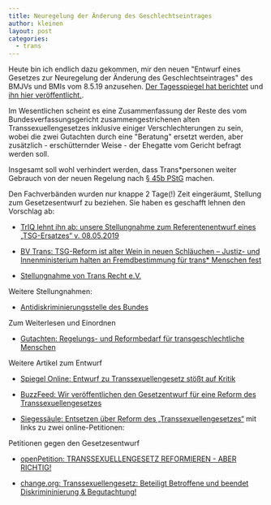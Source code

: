 ```yaml
---
title: Neuregelung der Änderung des Geschlechtseintrages
author: kleinen
layout: post
categories:
  - trans
---
```


Heute bin ich endlich dazu gekommen, mir den neuen "Entwurf eines Gesetzes zur Neuregelung der Änderung des Geschlechtseintrages" des BMJVs und BMIs vom 8.5.19 anzusehen. [Der Tagesspiegel hat berichtet](https://www.tagesspiegel.de/gesellschaft/queerspiegel/geschlechtseintrag-gesetz-fuer-transsexuelle-soll-reformiert-werden/24322112.html) und [ihn hier veröffentlicht.](https://www.tagesspiegel.de/downloads/24322986/1/tsgreform.pdf).

Im Wesentlichen scheint es eine Zusammenfassung der Reste des vom Bundesverfassungsgericht zusammengestrichenen alten Transsexuellengesetzes inklusive einiger Verschlechterungen zu sein, wobei die zwei Gutachten durch eine "Beratung" ersetzt werden, aber zusätzlich - erschütternder Weise - der Ehegatte vom Gericht befragt werden soll.

Insgesamt soll wohl verhindert werden, dass Trans*personen weiter Gebrauch von der neuen Regelung nach [§ 45b PStG](https://www.lsvd.de/recht/ratgeber/transgender/ratgeber-zum-transsexuellengesetz/hinweis-keine-zwei-gutachten-mehr.html) machen.

Den Fachverbänden wurden nur knappe 2 Tage(!) Zeit eingeräumt, Stellung zum Gesetzesentwurf zu beziehen. Sie haben es geschafft lehnen den Vorschlag ab:

* [TrIQ lehnt ihn ab: unsere Stellungnahme zum Referentenentwurf eines „TSG-Ersatzes“ v. 08.05.2019](http://www.transinterqueer.org/aktuell/triq-lehnt-ihn-ab-unsere-stellungnahme-zum-referentenentwurf-eines-tsg-ersatzes-v-08-05-2019/)

* [BV Trans: TSG-Reform ist alter Wein in neuen Schläuchen – Justiz- und Innenministerium halten an Fremdbestimmung für trans* Menschen fest](https://www.bv-trans.de/tsg-reform-ist-alter-wein-in-neuen-schlaeuchen-justiz-und-innenministerium-halten-an-fremdbestimmung-fuer-trans-menschen-fest/)

* [Stellungnahme von Trans Recht e.V.](https://trans-recht.de/2019/05/10/stellungnahme-von-transrech-e-v-zum-entwurf-eines-gesetzes-zur-neuregelung-der-aenderung-des-geschlechtseintrags/)

Weitere Stellungnahmen:

* [Antidiskriminierungsstelle des Bundes](https://www.antidiskriminierungsstelle.de/SharedDocs/Aktuelles/DE/2019/20190510_TSG_Reform.html)

Zum Weiterlesen und Einordnen

* [Gutachten: Regelungs- und Reformbedarf für transgeschlechtliche Menschen](https://www.bmfsfj.de/bmfsfj/service/publikationen/gutachten--regelungs--und-reformbedarf-fuer-transgeschlechtliche-menschen/114070)

Weitere Artikel zum Entwurf

* [Spiegel Online: Entwurf zu Transsexuellengesetz stößt auf Kritik](https://www.spiegel.de/panorama/gesellschaft/transsexuellengesetz-geplante-neuregelung-stoesst-auf-kritik-a-1266685.html)

* [BuzzFeed: Wir veröffentlichen den Gesetzentwurf für eine Reform des Transsexuellengesetzes](https://www.buzzfeed.com/de/julianeloeffler/gesetzentwurf-transsexuellengesetz-tsg-reform-kritik)

* [Siegessäule: Entsetzen über Reform des „Transsexuellengesetzes“](https://www.siegessaeule.de/no_cache/newscomments/article/4305-entsetzen-ueber-neuen-entwurf-zum-transsexuellenrecht.html) mit links zu zwei online-Petitionen:

Petitionen gegen den Gesetzesentwurf

*  [openPetition: TRANSSEXUELLENGESETZ REFORMIEREN - ABER RICHTIG!](https://www.openpetition.de/petition/online/gegen-den-gesetzesentwurf-fuer-das-transsexuellengesetz)

*  [change.org: Transsexuellengesetz: Beteiligt Betroffene und beendet Diskrimininierung & Begutachtung!](https://www.change.org/p/transsexuellengesetz-beteiligt-betroffene-beendet-diskrimininierung-begutachtung-justizministerium-innenministerium-tsg)
